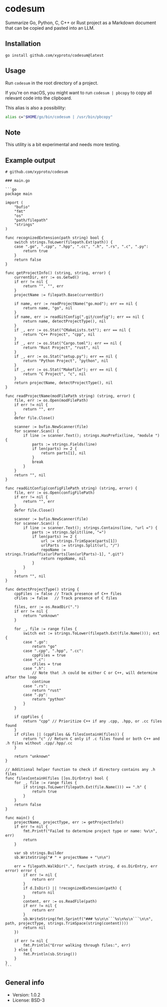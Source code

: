 # codesum

Summarize Go, Python, C, C++ or Rust project as a Markdown document that can be copied and pasted into an LLM.

## Installation

    go install github.com/xyproto/codesum@latest

## Usage

Run `codesum` in the root directory of a project.

If you're on macOS, you might want to run `codesum | pbcopy` to copy all relevant code into the clipboard.

This alias is also a possibility:

```bash
alias c="$HOME/go/bin/codesum | /usr/bin/pbcopy"
```

## Note

This utility is a bit experimental and needs more testing.

## Example output

````
# github.com/xyproto/codesum

### main.go

```go
package main

import (
    "bufio"
    "fmt"
    "os"
    "path/filepath"
    "strings"
)

func recognizedExtension(path string) bool {
    switch strings.ToLower(filepath.Ext(path)) {
    case ".go", ".cpp", ".hpp", ".cc", ".h", ".rs", ".c", ".py":
        return true
    }
    return false
}

func getProjectInfo() (string, string, error) {
    currentDir, err := os.Getwd()
    if err != nil {
        return "", "", err
    }
    projectName := filepath.Base(currentDir)

    if name, err := readProjectName("go.mod"); err == nil {
        return name, "go", nil
    }
    if name, err := readGitConfig(".git/config"); err == nil {
        return name, detectProjectType(), nil
    }
    if _, err := os.Stat("CMakeLists.txt"); err == nil {
        return "C++ Project", "cpp", nil
    }
    if _, err := os.Stat("Cargo.toml"); err == nil {
        return "Rust Project", "rust", nil
    }
    if _, err := os.Stat("setup.py"); err == nil {
        return "Python Project", "python", nil
    }
    if _, err := os.Stat("Makefile"); err == nil {
        return "C Project", "c", nil
    }
    return projectName, detectProjectType(), nil
}

func readProjectName(modFilePath string) (string, error) {
    file, err := os.Open(modFilePath)
    if err != nil {
        return "", err
    }
    defer file.Close()

    scanner := bufio.NewScanner(file)
    for scanner.Scan() {
        if line := scanner.Text(); strings.HasPrefix(line, "module ") {
            parts := strings.Fields(line)
            if len(parts) >= 2 {
                return parts[1], nil
            }
            break
        }
    }
    return "", nil
}

func readGitConfig(configFilePath string) (string, error) {
    file, err := os.Open(configFilePath)
    if err != nil {
        return "", err
    }
    defer file.Close()

    scanner := bufio.NewScanner(file)
    for scanner.Scan() {
        if line := scanner.Text(); strings.Contains(line, "url =") {
            parts := strings.Split(line, "=")
            if len(parts) >= 2 {
                url := strings.TrimSpace(parts[1])
                urlParts := strings.Split(url, "/")
                repoName := strings.TrimSuffix(urlParts[len(urlParts)-1], ".git")
                return repoName, nil
            }
        }
    }
    return "", nil
}

func detectProjectType() string {
    cppFiles := false // Track presence of C++ files
    cFiles := false   // Track presence of C files

    files, err := os.ReadDir(".")
    if err != nil {
        return "unknown"
    }

    for _, file := range files {
        switch ext := strings.ToLower(filepath.Ext(file.Name())); ext {
        case ".go":
            return "go"
        case ".cpp", ".hpp", ".cc":
            cppFiles = true
        case ".c":
            cFiles = true
        case ".h":
            // Note that .h could be either C or C++, will determine after the loop
            continue
        case ".rs":
            return "rust"
        case ".py":
            return "python"
        }
    }

    if cppFiles {
        return "cpp" // Prioritize C++ if any .cpp, .hpp, or .cc files found
    }
    if cFiles || (cppFiles && filesContainH(files)) {
        return "c" // Return C only if .c files found or both C++ and .h files without .cpp/.hpp/.cc
    }

    return "unknown"
}

// Additional helper function to check if directory contains any .h files
func filesContainH(files []os.DirEntry) bool {
    for _, file := range files {
        if strings.ToLower(filepath.Ext(file.Name())) == ".h" {
            return true
        }
    }
    return false
}

func main() {
    projectName, projectType, err := getProjectInfo()
    if err != nil {
        fmt.Printf("Failed to determine project type or name: %v\n", err)
        return
    }

    var sb strings.Builder
    sb.WriteString("# " + projectName + "\n\n")

    err = filepath.WalkDir(".", func(path string, d os.DirEntry, err error) error {
        if err != nil {
            return err
        }
        if d.IsDir() || !recognizedExtension(path) {
            return nil
        }
        content, err := os.ReadFile(path)
        if err != nil {
            return err
        }
        sb.WriteString(fmt.Sprintf("### %s\n\n```%s\n%s\n```\n\n", path, projectType, strings.TrimSpace(string(content))))
        return nil
    })

    if err != nil {
        fmt.Println("Error walking through files:", err)
    } else {
        fmt.Println(sb.String())
    }
}
```
````

## General info

* Version: 1.0.2
* License: BSD-3

